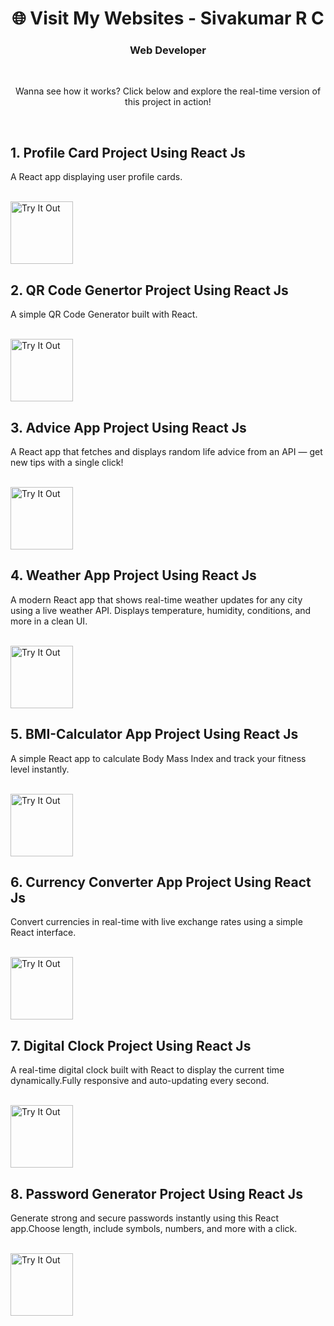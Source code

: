 <div align="center">
        <h1>🌐 Visit My Websites - Sivakumar R C</h1>
        <h3>Web Developer</h3>
        <br>
        <p>Wanna see how it works? Click below and explore the real-time version of this project in action!</p>
</div>
<br>
<h2>1. Profile Card Project Using React Js</h2>
<p>A React app displaying user profile cards.</p><br>
<a href="https://profilecards-sivakumar.netlify.app/" target="_blank">
        <img src="https://cdn-icons-png.flaticon.com/128/14018/14018663.png" alt="Try It Out" width="100">
</a>
<br>
<h2>2. QR Code Genertor Project Using React Js </h2>
<p>A simple QR Code Generator built with React.</p><br>
<a href="https://qrcodegenrator-sivakumar.netlify.app/" target="_blank">
        <img src="https://cdn-icons-png.flaticon.com/128/14018/14018663.png" alt="Try It Out" width="100">
</a>
<br>
<h2>3. Advice App Project Using React Js </h2>
<p>A React app that fetches and displays random life advice from an API — get new tips with a single click!</p><br>
<a href="https://adviceapp-sivakumar.netlify.app/" target="_blank">
        <img src="https://cdn-icons-png.flaticon.com/128/14018/14018663.png" alt="Try It Out" width="100">
</a>
<br>
<h2>4. Weather App Project Using React Js </h2>
<p>A modern React app that shows real-time weather updates for any city using a live weather API. Displays temperature, humidity, conditions, and more in a clean UI.</p><br>
<a href="https://weatherapp-sivakumar.netlify.app/" target="_blank">
        <img src="https://cdn-icons-png.flaticon.com/128/14018/14018663.png" alt="Try It Out" width="100">
</a>
<br>
<h2>5. BMI-Calculator App Project Using React Js </h2>
<p>A simple React app to calculate Body Mass Index and track your fitness level instantly.</p><br>
<a href="https://bmicalculator-sivakumar.netlify.app/" target="_blank">
        <img src="https://cdn-icons-png.flaticon.com/128/14018/14018663.png" alt="Try It Out" width="100">
</a>
<br>
<h2>6. Currency Converter App Project Using React Js </h2>
<p>Convert currencies in real-time with live exchange rates using a simple React interface.</p><br>
<a href="https://currencyconverter-sivakumar.netlify.app/" target="_blank">
        <img src="https://cdn-icons-png.flaticon.com/128/14018/14018663.png" alt="Try It Out" width="100">
</a>
<br>
<h2>7.  Digital Clock Project Using React Js </h2>
<p>A real-time digital clock built with React to display the current time dynamically.Fully responsive and auto-updating every second.</p><br>
<a href="https://digitalclock-sivakumar.netlify.app/" target="_blank">
        <img src="https://cdn-icons-png.flaticon.com/128/14018/14018663.png" alt="Try It Out" width="100">
</a>
<br>
<h2>8. Password Generator Project Using React Js </h2>
<p>Generate strong and secure passwords instantly using this React app.Choose length, include symbols, numbers, and more with a click.</p><br>
<a href="https://passwordgenerator-sivakumar.netlify.app/" target="_blank">
        <img src="https://cdn-icons-png.flaticon.com/128/14018/14018663.png" alt="Try It Out" width="100">
</a>
